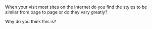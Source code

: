 When your visit most sites on the internet do you find the styles to be similar from page to page or do they vary greatly?

Why do you think this is?